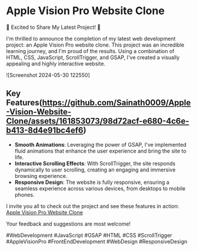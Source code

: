 # Apple Vision Pro Website Clone

🚀 Excited to Share My Latest Project! 🚀

I'm thrilled to announce the completion of my latest web development project: an Apple Vision Pro website clone. This project was an incredible learning journey, and I'm proud of the results. Using a combination of HTML, CSS, JavaScript, ScrollTrigger, and GSAP, I've created a visually appealing and highly interactive website.

![Screenshot 2024-05-30 122550]

## Key Features(https://github.com/Sainath0009/Apple-Vision-Website-Clone/assets/161853073/98d72acf-e680-4c6e-b413-8d4e91bc4ef6)

- **Smooth Animations**: Leveraging the power of GSAP, I've implemented fluid animations that enhance the user experience and bring the site to life.
- **Interactive Scrolling Effects**: With ScrollTrigger, the site responds dynamically to user scrolling, creating an engaging and immersive browsing experience.
- **Responsive Design**: The website is fully responsive, ensuring a seamless experience across various devices, from desktops to mobile phones.

I invite you all to check out the project and see these features in action: [Apple Vision Pro Website Clone](https://sainath0009.github.io/Apple-Vision-Website-Clone/)

Your feedback and suggestions are most welcome!

#WebDevelopment #JavaScript #GSAP #HTML #CSS #ScrollTrigger #AppleVisionPro #FrontEndDevelopment #WebDesign #ResponsiveDesign
